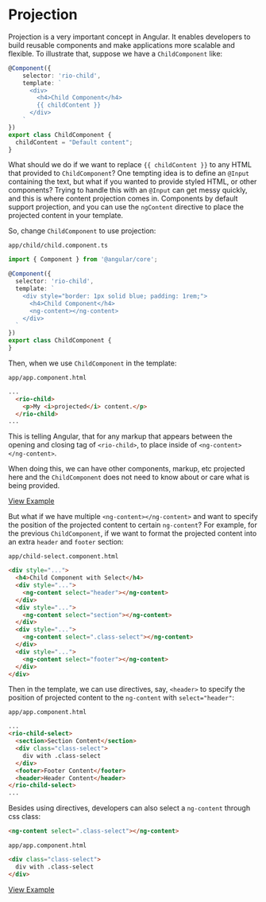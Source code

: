 # Projection

Projection is a very important concept in Angular. It enables developers to build reusable components and make applications more scalable and flexible. To illustrate that, suppose we have a `ChildComponent` like:

```ts
@Component({
	selector: 'rio-child',
	template: `
      <div>
	    <h4>Child Component</h4>
	    {{ childContent }}
      </div>
	`
})
export class ChildComponent {
  childContent = "Default content";
}
```
What should we do if we want to replace `{{ childContent }}` to any HTML that provided to `ChildComponent`?
One tempting idea is to define an `@Input` containing the text, but what if you wanted to provide styled HTML, or other components? Trying to handle this with an `@Input` can get messy quickly, and this is where content projection comes in. Components by default support projection, and you can use the `ngContent` directive to place the projected content in your template.

So, change `ChildComponent` to use projection:

`app/child/child.component.ts`
```ts
import { Component } from '@angular/core';

@Component({
  selector: 'rio-child',
  template: `
    <div style="border: 1px solid blue; padding: 1rem;">
      <h4>Child Component</h4>
      <ng-content></ng-content>
    </div>
  `
})
export class ChildComponent {
}
```

Then, when we use `ChildComponent` in the template:

`app/app.component.html`
```html
...
  <rio-child>
    <p>My <i>projected</i> content.</p>
  </rio-child>
...
```
This is telling Angular, that for any markup that appears between the opening and closing tag of `<rio-child>`, to place inside of `<ng-content></ng-content>`.

When doing this, we can have other components, markup, etc projected here and the `ChildComponent` does not need to know about or care what is being provided.

[View Example](http://plnkr.co/edit/QAQ6BFuwuzEDVvqAmN9L?p=preview)


But what if we have multiple `<ng-content></ng-content>` and want to specify the position of the projected content to certain `ng-content`? For example, for the previous `ChildComponent`, if we want to format the projected content into an extra `header` and `footer` section:

`app/child-select.component.html`
```html
<div style="...">
  <h4>Child Component with Select</h4>
  <div style="...">
    <ng-content select="header"></ng-content>
  </div>
  <div style="...">
    <ng-content select="section"></ng-content>
  </div>
  <div style="...">
    <ng-content select=".class-select"></ng-content>
  </div>
  <div style="...">
    <ng-content select="footer"></ng-content>
  </div>
</div>
```

Then in the template, we can use directives, say, `<header>` to specify the position of projected content to the `ng-content` with `select="header"`:

`app/app.component.html`
```html
...
<rio-child-select>
  <section>Section Content</section>
  <div class="class-select">
    div with .class-select
  </div>
  <footer>Footer Content</footer>
  <header>Header Content</header>
</rio-child-select>
...
```

Besides using directives, developers can also select a `ng-content` through css class:

```html
<ng-content select=".class-select"></ng-content>
```

`app/app.component.html`
```html
<div class="class-select">
  div with .class-select
</div>
```
[View Example](http://plnkr.co/edit/rH2vGgFluLXHCsgfkNjF?p=preview)
